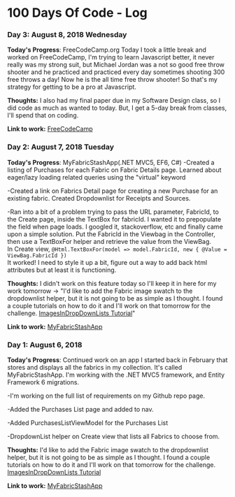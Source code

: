 # 100 Days Of Code - Log
### Day 3: August 8, 2018 Wednesday

**Today's Progress**: FreeCodeCamp.org
Today I took a little break and worked on FreeCodeCamp, I'm trying to learn Javascript better, it never really was my strong suit, but Michael Jordan was a not so good free throw shooter and he practiced and practiced every day sometimes shooting 300 free throws a day! Now he is the all time free throw shooter! So that's my strategy for getting to be a pro at Javascript. 

**Thoughts:** I also had my final paper due in my Software Design class, so I did code as much as wanted to today. But, I get a 5-day break from classes, I'll spend that on coding.

**Link to work:** [FreeCodeCamp](https://freeCodeCamp.org)

### Day 2: August 7, 2018 Tuesday

**Today's Progress**: MyFabricStashApp(.NET MVC5, EF6, C#)
-Created a listing of Purchases for each Fabric on Fabric Details page. Learned about eager/lazy loading related queries using the "virtual" keyword

-Created a link on Fabrics Detail page for creating a new Purchase for an existing fabric. Created Dropdownlist for Receipts and Sources.

-Ran into a bit of a problem trying to pass the URL parameter, FabricId, to the Create page, inside the TextBox for fabricId. I wanted it to prepopulate the field when page loads. I googled it, stackoverflow, etc and finally came upon a simple solution. Put the FabricId in the Viewbag in the Controller, then use a TextBoxFor helper and retrieve the value from the ViewBag.  
In Create view, ```@Html.TextBoxFor(model => model.FabricId, new { @Value = ViewBag.FabricId })```  
It worked! I need to style it up a bit, figure out a way to add back html attributes but at least it is functioning.

**Thoughts:** I didn't work on this feature today so I'll keep it in here for my work tomorrow -> "I'd like to add the Fabric image swatch to the dropdownlist helper, but it is not going to be as simple as I thought. I found a couple tutorials on how to do it and I'll work on that tomorrow for the challenge. [ImagesInDropDownLists Tutorial](http://fairwaytech.com/2012/08/adding-images-select-lists-mvc3/)"

**Link to work:** [MyFabricStashApp](https://github.com/khambley/MyFabricStashApp)

### Day 1: August 6, 2018

**Today's Progress**: Continued work on an app I started back in February that stores and displays all the fabrics in my collection. It's called MyFabricStashApp. I'm working with the .NET MVC5 framework, and Entity Framework 6 migrations. 

-I'm working on the full list of requirements on my Github repo page.

-Added the Purchases List page and added to nav. 

-Added PurchasesListViewModel for the Purchases List

-DropdownList helper on Create view that lists all Fabrics to choose from. 

**Thoughts:** I'd like to add the Fabric image swatch to the dropdownlist helper, but it is not going to be as simple as I thought. I found a couple tutorials on how to do it and I'll work on that tomorrow for the challenge. [ImagesInDropDownLists Tutorial](http://fairwaytech.com/2012/08/adding-images-select-lists-mvc3/)

**Link to work:** [MyFabricStashApp](https://github.com/khambley/MyFabricStashApp)


